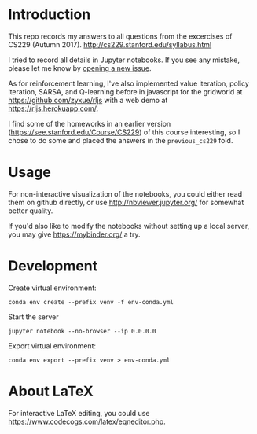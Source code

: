 # Introduction

This repo records my answers to all questions from the excercises of CS229
(Autumn 2017). http://cs229.stanford.edu/syllabus.html

I tried to record all details in Jupyter notebooks. If you see any
mistake, please let me know by
[opening a new issue](https://github.com/zyxue/stanford-cs229/issues/new?template=your-question-or-bug-report.md).

As for reinforcement learning, I've also implemented value iteration, policy
iteration, SARSA, and Q-learning  before in javascript for the gridworld at
https://github.com/zyxue/rljs with a web demo at https://rljs.herokuapp.com/.

I find some of the homeworks in an earlier version
(https://see.stanford.edu/Course/CS229) of this course interesting, so I chose
to do some and placed the answers in the `previous_cs229` fold.


# Usage

For non-interactive visualization of the notebooks, you could either read them
on github directly, or use http://nbviewer.jupyter.org/ for somewhat better
quality.

If you'd also like to modify the notebooks without setting up a local server,
you may give https://mybinder.org/ a try.


# Development

Create virtual environment:

```
conda env create --prefix venv -f env-conda.yml
```

Start the server

```
jupyter notebook --no-browser --ip 0.0.0.0
```

Export virtual environment:

```
conda env export --prefix venv > env-conda.yml
```


# About LaTeX

For interactive LaTeX editing, you could use
https://www.codecogs.com/latex/eqneditor.php.
